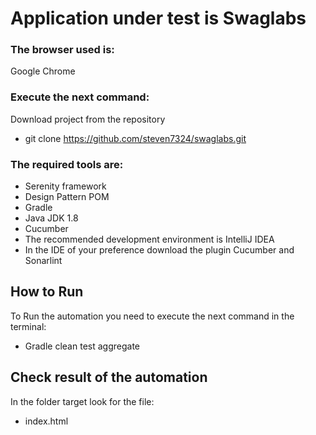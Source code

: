 # Application under test is Swaglabs

### The browser used is:
Google Chrome

### Execute the next command:
Download project from the repository
* git clone https://github.com/steven7324/swaglabs.git


### The required tools are:

* Serenity framework
* Design Pattern POM
* Gradle
* Java JDK 1.8
* Cucumber
* The recommended development environment is IntelliJ IDEA
* In the IDE of your preference download the plugin Cucumber and Sonarlint

## How to Run

To Run the automation you need to execute the next command in the terminal: 
* Gradle clean test aggregate

## Check result of the automation

In the folder target look for the file:
* index.html
